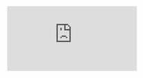 [![downloadsBadge](https://img.shields.io/npm/dt/discord.js?style=for-the-badge)](https://npmjs.com/discord.js)
